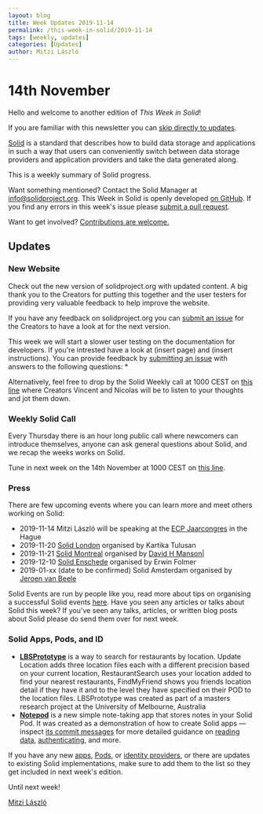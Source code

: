 ```yaml
---
layout: blog
title: Week Updates 2019-11-14
permalink: /this-week-in-solid/2019-11-14
tags: [weekly, updates]
categories: [Updates]
author: Mitzi László
---
```


# 14th November

Hello and welcome to another edition of *This Week in Solid*!

If you are familiar with this newsletter you can [skip directly to updates](#updates).

[Solid](https://solidproject.org) is a standard that describes how to build data storage and applications in such a way that users can conveniently switch between data storage providers and application providers and take the data generated along.

This is a weekly summary of Solid progress.

Want something mentioned? Contact the Solid Manager at info@solidproject.org. This Week in Solid is openly developed [on GitHub](https://github.com/solid/information/blob/master/weekly-updates/next.md). If you find any errors in this week's issue please [submit a pull request](https://github.com/solid/information/pulls). 

Want to get involved? [Contributions are welcome.](https://github.com/solid/process)

## Updates

### New Website 
Check out the new version of solidproject.org with updated content. A big thank you to the Creators for putting this together and the user testers for providing very valuable feedback to help improve the website.

If you have any feedback on solidproject.org you can [submit an issue](https://github.com/solid/solid.github.io/issues) for the Creators to have a look at for the next version. 

This week we will start a slower user testing on the documentation for developers. If you're intrested have a look at (insert page) and (insert instructions). You can provide feedback by [submitting an issue](https://github.com/solid/solid.github.io/issues) with answers to the following questions: 
* 

Alternatively, feel free to drop by the Solid Weekly call at 1000 CEST on [this line](https://zoom.us/j/121552099) where Creators Vincent and Nicolas will be to listen to your thoughts and jot them down. 

### Weekly Solid Call
Every Thursday there is an hour long public call where newcomers can introduce themselves, anyone can ask general questions about Solid, and we recap the weeks works on Solid. 

Tune in next week on the 14th November at 1000 CEST on [this line](https://zoom.us/j/121552099).

### Press
There are few upcoming events where you can learn more and meet others working on Solid: 
* 2019-11-14 Mitzi László will be speaking at the [ECP Jaarcongres](https://ecp.nl/jaarcongres/programma/#event-158) in the Hague 
* 2019-11-20 [Solid London](https://www.eventbrite.com/e/data-control-ethics-solid-workshop-this-is-for-everyone-join-the-movement-tickets-79208132657?ref=estw) organised by Kartika Tulusan
* 2019-11-21 [Solid Montreal](https://www.meetup.com/Montreal-Decentralized-Linked-Data-Meetup/events/266218723/?fbclid=IwAR2sJy5LIwzjJG52HSyfj88TSW4t5w_svUsWKA-STNG_e-pwrkfoLC5ROpE) organised by [David H Manson](https://github.com/vid)|
* 2019-12-10 [Solid Enschede](http://www.pilod.nl/wiki/Solid_Christmas_Meetup_Enschede_-_How_to_Fix_the_Internet!) organised by Erwin Folmer
* 2019-01-xx (date to be confirmed) Solid Amsterdam organised by [Jeroen van Beele](https://github.com/jjvbeele)

Solid Events are run by people like you, read more about tips on organising a successful Solid events [here](https://github.com/solid/information/blob/master/solid-events.md). Have you seen any articles or talks about Solid this week? If you've seen any talks, articles, or written blog posts about Solid please do send them over for next week.

### Solid Apps, Pods, and ID

* **[LBSPrototype](https://github.com/SharonStrats/SolidRestaurantSearch)** is a way to search for restaurants by location. Update Location adds three location files each with a different precision based on your current location, RestaurantSearch uses your location added to find your nearest restaurants, FindMyFriend shows you friends location detail if they have it and to the level they have specified on their POD to the location files. LBSPrototype was created as part of a masters research project at the University of Melbourne, Australia
* **[Notepod](https://notepod.vincenttunru.com/)** is a new simple note-taking app that stores notes in your Solid Pod. It was created as a demonstration of how to create Solid apps — inspect [its commit messages](https://gitlab.com/vincenttunru/notepod/commits/master) for more detailed guidance on [reading data](https://gitlab.com/vincenttunru/notepod/commit/5c534abdd2d6ed18be8ddc256427fb7bc0baae71), [authenticating](https://gitlab.com/vincenttunru/notepod/commit/f42f8ae6e55f1a1996050d5061252b5ac615b5aa), and more.

If you have any new [apps](https://github.com/solid/solid-apps), [Pods](https://github.com/solid/pods), or [identity providers](https://github.com/solid/solid-idp-list), or there are updates to existing Solid implementations, make sure to add them to the list so they get included in next week's edition.

Until next week!

[Mitzi László](https://github.com/Mitzi-Laszlo)
